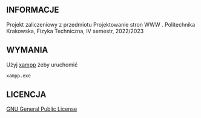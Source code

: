 ## INFORMACJE

Projekt zaliczeniowy z przedmiotu Projektowanie stron WWW . 
Politechnika Krakowska, Fizyka Techniczna, IV semestr, 2022/2023

## WYMANIA

Użyj [xampp](https://www.apachefriends.org/pl/index.html) żeby uruchomić

```bash
xampp.exe 
```

## LICENCJA
[GNU General Public License](https://www.gnu.org/licenses/gpl-3.0.html)
